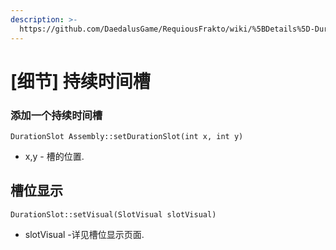```yaml
---
description: >-
  https://github.com/DaedalusGame/RequiousFrakto/wiki/%5BDetails%5D-Duration-Slots
---
```


# \[细节\] 持续时间槽

### 添加一个持续时间槽

```text
DurationSlot Assembly::setDurationSlot(int x, int y)
```

* x,y - 槽的位置.

## 槽位显示

```text
DurationSlot::setVisual(SlotVisual slotVisual)
```

* slotVisual -详见槽位显示页面.

